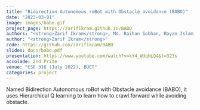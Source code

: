 ```yaml
---
title: "Bidirection Autonomous roBot with Obstacle avoidance (BABO)"
date: "2023-03-01"
image: images/babo.gif
project_page: https://zarifikram.github.io/BABO
authors: "<strong>Zarif Ikram</strong>, Md. Raihan Sobhan, Rayan Islam, Md. Labid Al Nahiyan, Anamul Hoque Emtiaj"
author: "<strong>Zarif Ikram</strong>"
code: https://github.com/zarifikram/BABO
slides: docs/babo.pdf
presentation: https://www.youtube.com/watch?v=kY4_WdqhLQ4&t=323s
accolade: 2nd Prize
venue: "CSE 316 (July 2022), BUET"
categories: project
---
```


Named Bidirection Autonomous roBot with Obstacle avoidance (BABO), it uses Hierarchical Q learning to learn how to crawl forward while avoiding obstacle.
